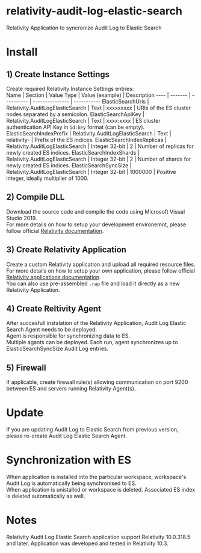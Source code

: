 # relativity-audit-log-elastic-search
Relativity Application to syncronize Audit Log to Elastic Search

# Install
## 1) Create Instance Settings
Create required Relativity Instance Settings entries:  
Name | Section | Value Type | Value (example) | Description
---- | ------- | ---------- | --------------- | -----------
ElasticSearchUris | Relativity.AuditLogElasticSearch | Text | xxxxxxxxx | URIs of the ES cluster nodes separated by a semicolon.
ElasticSearchApiKey | Relativity.AuditLogElasticSearch | Text | xxxx:xxxx | ES cluster authentication API Key in `id:key` format (can be empty).
ElasticSearchIndexPrefix | Relativity.AuditLogElasticSearch | Text | relativity- | Prefix of the ES indices.
ElasticSearchIndexReplicas | Relativity.AuditLogElasticSearch | Integer 32-bit | 2 | Number of replicas for newly created ES indices.
ElasticSearchIndexShards | Relativity.AuditLogElasticSearch | Integer 32-bit | 2 | Number of shards for newly created ES indices.
ElasticSearchSyncSize | Relativity.AuditLogElasticSearch | Integer 32-bit | 1000000 | Positive integer, ideally multiplier of 1000.

## 2) Compile DLL
Download the source code and compile the code using Microsoft Visual Studio 2019.  
For more details on how to setup your development environemnt, please follow official [Relativity documentation](https://platform.relativity.com/10.3/index.htm#Relativity_Platform/Setting_up_your_development_environment.htm).

## 3) Create Relativity Application
Create a custom Relativity application and upload all required resource files.  
For more details on how to setup your own application, please follow official [Relativity applications documentation](https://platform.relativity.com/10.3/index.htm#Building_Relativity_applications/Relativity_applications.htm).  
You can also use pre-assembled `.rap` file and load it directly as a new Relativity Application.

## 4) Create Reltivity Agent
After succesfull instalation of the Relativity Application, Audit Log Elastic Search Agent needs to be deployed.  
Agent is responsible for synchronizing data to ES.  
Multiple agants can be deployed. Each run, agent synchronizes up to ElasticSearchSyncSize Audit Log entries.

## 5) Firewall
If applicable, create firewall rule(s) allowing communication on port 9200 between ES and servers running Relativity Agent(s).

# Update
If you are updating Audit Log to Elastic Search from previous version, please re-create Audit Log Elastic Search Agent.

# Synchronization with ES
When application is installed into the particular workspace, workspace's Audit Log is automatically being synchronised to ES.  
When application is unistalled or workspace is deleted. Associated ES index is deleted automatically as well.

# Notes
Relativity Audit Log Elastic Search application support Relativity 10.0.318.5 and later.
Application was developed and tested in Relativity 10.3.
